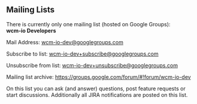 ## Mailing Lists

There is currently only one mailing list (hosted on Google Groups):<br/>
**wcm-io Developers**

Mail Address: wcm-io-dev@googlegroups.com

Subscribe to list: wcm-io-dev+subscribe@googlegroups.com

Unsubscribe from list: wcm-io-dev+unsubscribe@googlegroups.com

Mailing list archive: https://groups.google.com/forum/#!forum/wcm-io-dev


On this list you can ask (and answer) questions, post feature requests or start discussions. Additionally all JIRA notifications are posted on this list.
